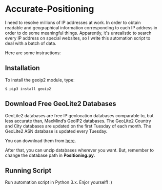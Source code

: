 # Accurate-Positioning

I need to resolve millions of IP addresses at work. In order to obtain readable and geographical information corresponding to each IP address in order to do some meaningful things. Apparently, it's unrealistic to search every IP address on special websites, so I write this automation script to deal with a batch of data.

Here are some instructions:

## Installation

To install the geoip2 module, type:

```
$ pip3 install geoip2
```

## Download Free GeoLite2 Databases

GeoLite2 databases are free IP geolocation databases comparable to, but less accurate than, MaxMind’s GeoIP2 databases. The GeoLite2 Country and City databases are updated on the first Tuesday of each month. The GeoLite2 ASN database is updated every Tuesday.

You can download them from [here](https://dev.maxmind.com/geoip/geoip2/geolite2/).

After that, you can unzip databases wherever you want. But, remember to change the database path in **Positioning.py**.

## Running Script
Run automation script in Python 3.x. Enjor yourself! :)

